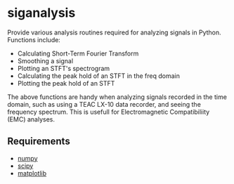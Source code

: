 # siganalysis

Provide various analysis routines required for analyzing signals in
Python. Functions include:

* Calculating Short-Term Fourier Transform
* Smoothing a signal
* Plotting an STFT's spectrogram
* Calculating the peak hold of an STFT in the freq domain
* Plotting the peak hold of an STFT

The above functions are handy when analyzing signals recorded in the
time domain, such as using a TEAC LX-10 data recorder, and seeing the
frequency spectrum. This is usefull for Electromagnetic Compatibiliity
(EMC) analyses.

## Requirements

* [numpy][]
* [scipy][]
* [matplotlib][]

[numpy]: http://www.numpy.org
[scipy]: http://www.scipy.org
[matplotlib]: http://matplotlib.org
